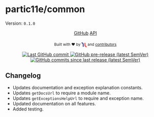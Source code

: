 # partic11e/common
Version: `0.1.0`

<nav class="project-links" align="center">
    <a href="https://github.com/partic11e/common/releases/tag/v0.1.0">GitHub</a>
    <a href="/#/common/@0.1.0/api/">API</a>
</nav>
<p align="center">
  <sub>Built with ❤ by <img src="static/img/i11n-logo.png" alt="i11n" height="16" style="vertical-align: middle;"/> and <a href="https://github.com/partic11e/common/graphs/contributors">contributors</a></sub>
</p>

<p align="center">
  <!-- Badges -->
  <a href="https://github.com/partic11e/common/commits/main">
    <img alt="Last GitHub commit" src="https://img.shields.io/github/last-commit/partic11e/common.svg?style=flat-square" />
  </a>
  <a href="https://github.com/partic11e/common/releases">
    <img alt="GitHub pre-release (latest SemVer)" src="https://img.shields.io/github/release-date-pre/partic11e/common?style=flat-square" />
  </a>
  <a href="https://github.com/partic11e/common/commits">
    <img alt="GitHub commits since last release (latest SemVer)" src="https://img.shields.io/github/commits-since/partic11e/common/v0.1.0?include_prereleases&style=flat-square" />
  </a>  
</p>

## Changelog

* Updates documentation and exception explanation constants.
* Updates `getDocsUrl` to require a module name.
* Updates `getExceptionsHelpUrl` to require and exception name.
* Updated documentation on all features.
* Added testing.
